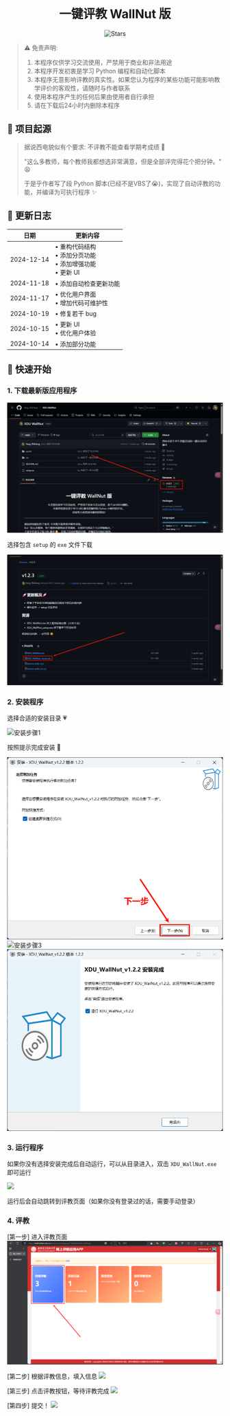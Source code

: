 <p align="center">
  <h1 align="center">一键评教 WallNut 版</h1>
</p>

<p align="center">
  <img src="https://img.shields.io/github/stars/Yang-ZhiHang/XDU-WallNut" alt="Stars">
</p>

> ⚠️ 免责声明:
> 1. 本程序仅供学习交流使用，严禁用于商业和非法用途
> 2. 本程序开发初衷是学习 Python 编程和自动化脚本
> 3. 本程序无意影响评教的真实性。如果您认为程序的某些功能可能影响教学评价的客观性，请随时与作者联系
> 4. 使用本程序产生的任何后果由使用者自行承担
> 5. 请在下载后24小时内删除本程序



## 📝 项目起源

> 据说西电貌似有个要求: 不评教不能查看学期考成绩 🤔
>
> "这么多教师，每个教师我都想选非常满意，但是全部评完得花个把分钟。" 😫
>
> 于是乎作者写了段 Python 脚本(已经不是VBS了😭)，实现了自动评教的功能，并编译为可执行程序 ✨



## 🚀 更新日志

| 日期 | 更新内容 |
|------|----------|
| 2024-12-14 | • 重构代码结构<br>• 添加分页功能<br>• 添加增强功能<br>• 更新 UI |
| 2024-11-18 | • 添加自动检查更新功能 |
| 2024-11-17 | • 优化用户界面<br>• 增加代码可维护性 |
| 2024-10-19 | • 修复若干 bug |
| 2024-10-15 | • 更新 UI<br>• 优化用户体验 |
| 2024-10-14 | • 添加部分功能 |



## 📖 快速开始

### 1. 下载最新版应用程序

![下载界面](./assets/images/1.png)

选择包含 `setup` 的 `exe` 文件下载

![选择文件](./assets/images/2.png)

### 2. 安装程序

选择合适的安装目录 💗

![安装步骤1](./assets/images/3.png)

按照提示完成安装 🤪

![安装步骤2](./assets/images/4.png)
![安装步骤3](./assets/images/5.png)
![安装步骤4](./assets/images/6.png)

### 3. 运行程序

如果你没有选择安装完成后自动运行，可以从目录进入，双击 `XDU_WallNut.exe` 即可运行

<img src='./assets/images/11.png'>

运行后会自动跳转到评教页面（如果你没有登录过的话，需要手动登录）

### 4. 评教

[第一步] 进入评教页面
<img src='./assets/images/7.png'>

[第二步] 根据评教信息，填入信息
<img src='./assets/images/8.png'>

[第三步] 点击评教按钮，等待评教完成
<img src='./assets/images/9.png'>

[第四步] 提交！
<img src='./assets/images/10.png'>



